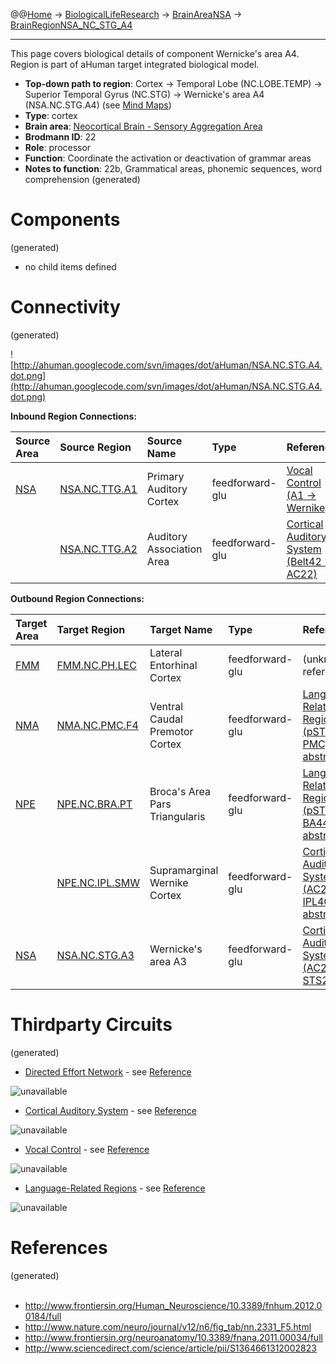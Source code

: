 @@[Home](Home.md) -> [BiologicalLifeResearch](BiologicalLifeResearch.md) -> [BrainAreaNSA](BrainAreaNSA.md) -> [BrainRegionNSA\_NC\_STG\_A4](BrainRegionNSA_NC_STG_A4.md)

---


This page covers biological details of component Wernicke's area A4.
Region is part of aHuman target integrated biological model.

  * **Top-down path to region**: Cortex -> Temporal Lobe (NC.LOBE.TEMP) -> Superior Temporal Gyrus (NC.STG) -> Wernicke's area A4 (NSA.NC.STG.A4) (see [Mind Maps](OverallMindMaps.md))
  * **Type**: cortex
  * **Brain area**: [Neocortical Brain - Sensory Aggregation Area](BrainAreaNSA.md)
  * **Brodmann ID**: 22
  * **Role**: processor
  * **Function**: Coordinate the activation or deactivation of grammar areas
  * **Notes to function**: 22b, Grammatical areas, phonemic sequences, word comprehension
(generated)
# Components #
(generated)


  * no child items defined

# Connectivity #
(generated)


![http://ahuman.googlecode.com/svn/images/dot/aHuman/NSA.NC.STG.A4.dot.png](http://ahuman.googlecode.com/svn/images/dot/aHuman/NSA.NC.STG.A4.dot.png)

**Inbound Region Connections:**

| **Source Area** | **Source Region** | **Source Name** | **Type** | **Reference** |
|:----------------|:------------------|:----------------|:---------|:--------------|
| [NSA](BrainAreaNSA.md) | [NSA.NC.TTG.A1](BrainRegionNSA_NC_TTG_A1.md) | Primary Auditory Cortex | feedforward-glu | [Vocal Control (A1 -> Wernike)](http://www.frontiersin.org/neuroanatomy/10.3389/fnana.2011.00034/full) |
|                 | [NSA.NC.TTG.A2](BrainRegionNSA_NC_TTG_A2.md) | Auditory Association Area | feedforward-glu | [Cortical Auditory System (Belt42 -> AC22)](http://www.nature.com/neuro/journal/v12/n6/fig_tab/nn.2331_F5.html) |

**Outbound Region Connections:**

| **Target Area** | **Target Region** | **Target Name** | **Type** | **Reference** |
|:----------------|:------------------|:----------------|:---------|:--------------|
| [FMM](BrainAreaFMM.md) | [FMM.NC.PH.LEC](BrainRegionFMM_NC_PH_LEC.md) | Lateral Entorhinal Cortex | feedforward-glu | (unknown reference) |
| [NMA](BrainAreaNMA.md) | [NMA.NC.PMC.F4](BrainRegionNMA_NC_PMC_F4.md) | Ventral Caudal Premotor Cortex | feedforward-glu | [Language-Related Regions (pSTC -> PMC, abstract)](http://www.sciencedirect.com/science/article/pii/S1364661312002823) |
| [NPE](BrainAreaNPE.md) | [NPE.NC.BRA.PT](BrainRegionNPE_NC_BRA_PT.md) | Broca's Area Pars Triangularis | feedforward-glu | [Language-Related Regions (pSTC -> BA44, abstract)](http://www.sciencedirect.com/science/article/pii/S1364661312002823) |
|                 | [NPE.NC.IPL.SMW](BrainRegionNPE_NC_IPL_SMW.md) | Supramarginal Wernike Cortex | feedforward-glu | [Cortical Auditory System (AC22 -> IPL40, abstract)](http://www.nature.com/neuro/journal/v12/n6/fig_tab/nn.2331_F5.html) |
| [NSA](BrainAreaNSA.md) | [NSA.NC.STG.A3](BrainRegionNSA_NC_STG_A3.md) | Wernicke's area A3 | feedforward-glu | [Cortical Auditory System (AC22 -> STS22)](http://www.nature.com/neuro/journal/v12/n6/fig_tab/nn.2331_F5.html) |

# Thirdparty Circuits #
(generated)

  * [Directed Effort Network](http://c431376.r76.cf2.rackcdn.com/18691/fnhum-06-00184-HTML/image_m/fnhum-06-00184-g001.jpg) - see [Reference](http://www.frontiersin.org/Human_Neuroscience/10.3389/fnhum.2012.00184/full)

<img src='http://c431376.r76.cf2.rackcdn.com/18691/fnhum-06-00184-HTML/image_m/fnhum-06-00184-g001.jpg' alt='unavailable'>

<ul><li><a href='http://www.nature.com/neuro/journal/v12/n6/images/nn.2331-F5.jpg'>Cortical Auditory System</a> - see <a href='http://www.nature.com/neuro/journal/v12/n6/fig_tab/nn.2331_F5.html'>Reference</a></li></ul>

<img src='http://www.nature.com/neuro/journal/v12/n6/images/nn.2331-F5.jpg' alt='unavailable'>

<ul><li><a href='http://c431376.r76.cf2.rackcdn.com/10053/fnana-05-00034-r1/image_m/fnana-05-00034-g002.jpg'>Vocal Control</a> - see <a href='http://www.frontiersin.org/neuroanatomy/10.3389/fnana.2011.00034/full'>Reference</a></li></ul>

<img src='http://c431376.r76.cf2.rackcdn.com/10053/fnana-05-00034-r1/image_m/fnana-05-00034-g002.jpg' alt='unavailable'>

<ul><li><a href='http://ars.els-cdn.com/content/image/1-s2.0-S1364661312002823-gr2.jpg'>Language-Related Regions</a> - see <a href='http://www.sciencedirect.com/science/article/pii/S1364661312002823'>Reference</a></li></ul>

<img src='http://ars.els-cdn.com/content/image/1-s2.0-S1364661312002823-gr2.jpg' alt='unavailable'>


<h1>References</h1>
(generated)<br>
<br>
<ul><li><a href='http://www.frontiersin.org/Human_Neuroscience/10.3389/fnhum.2012.00184/full'>http://www.frontiersin.org/Human_Neuroscience/10.3389/fnhum.2012.00184/full</a>
</li><li><a href='http://www.nature.com/neuro/journal/v12/n6/fig_tab/nn.2331_F5.html'>http://www.nature.com/neuro/journal/v12/n6/fig_tab/nn.2331_F5.html</a>
</li><li><a href='http://www.frontiersin.org/neuroanatomy/10.3389/fnana.2011.00034/full'>http://www.frontiersin.org/neuroanatomy/10.3389/fnana.2011.00034/full</a>
</li><li><a href='http://www.sciencedirect.com/science/article/pii/S1364661312002823'>http://www.sciencedirect.com/science/article/pii/S1364661312002823</a></li></ul>

